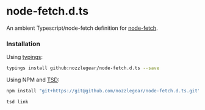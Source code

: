 # node-fetch.d.ts

An ambient Typescript/node-fetch definition for [node-fetch](https://www.npmjs.com/package/node-fetch).

### Installation

Using [typings](https://github.com/typings/typings):

```bash
typings install github:nozzlegear/node-fetch.d.ts --save
```

Using NPM and [TSD](https://github.com/Definitelytyped/tsd):

```bash
npm install "git+https://git@github.com/nozzlegear/node-fetch.d.ts.git"

tsd link
```
